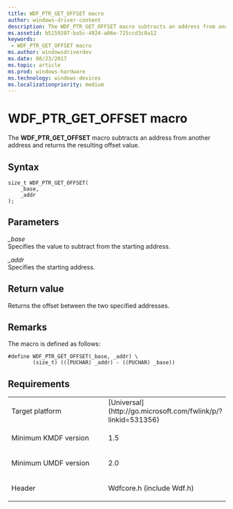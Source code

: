 ```yaml
---
title: WDF_PTR_GET_OFFSET macro
author: windows-driver-content
description: The WDF_PTR_GET_OFFSET macro subtracts an address from another address and returns the resulting offset value.
ms.assetid: b5159207-ba5c-4924-a06e-725ccd3c8a12
keywords:
 - WDF_PTR_GET_OFFSET macro
ms.author: windowsdriverdev
ms.date: 08/23/2017
ms.topic: article
ms.prod: windows-hardware
ms.technology: windows-devices
ms.localizationpriority: medium
---
```


# WDF_PTR_GET_OFFSET macro


The **WDF_PTR_GET_OFFSET** macro subtracts an address from another address and returns the resulting offset value.

Syntax
------

```ManagedCPlusPlus
size_t WDF_PTR_GET_OFFSET(
    _base,
    _addr
);
```

Parameters
----------

*_base*   
Specifies the value to subtract from the starting address.

*_addr*   
Specifies the starting address.

Return value
------------

Returns the offset between the two specified addresses.

Remarks
-------

The macro is defined as follows:

```ManagedCPlusPlus
#define WDF_PTR_GET_OFFSET(_base, _addr) \
        (size_t) (((PUCHAR) _addr) - ((PUCHAR) _base))
```

Requirements
------------

<table>
<colgroup>
<col width="50%" />
<col width="50%" />
</colgroup>
<tbody>
<tr class="odd">
<td><p>Target platform</p></td>
<td>[Universal](http://go.microsoft.com/fwlink/p/?linkid=531356)</td>
</tr>
<tr class="even">
<td><p>Minimum KMDF version</p></td>
<td><p>1.5</p></td>
</tr>
<tr class="odd">
<td><p>Minimum UMDF version</p></td>
<td><p>2.0</p></td>
</tr>
<tr class="even">
<td><p>Header</p></td>
<td>Wdfcore.h (include Wdf.h)</td>
</tr>
</tbody>
</table>

 

 






